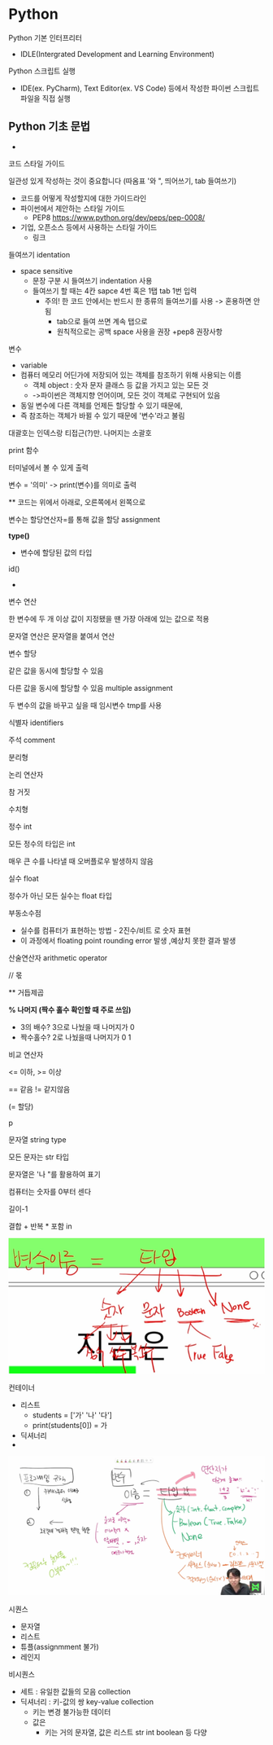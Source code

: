 # Python

Python 기본 인터프리터 

- IDLE(Intergrated Development and Learning Environment)

Python 스크립트 실행

- IDE(ex. PyCharm), Text Editor(ex. VS Code) 등에서 작성한 파이썬 스크립트 파일을 직접 실행





## Python 기초 문법

-  



코드 스타일 가이드

일관성 있게 작성하는 것이 중요합니다 (따옴표 '와 ", 띄어쓰기, tab 들여쓰기)

- 코드를 어떻게 작성할지에 대한 가이드라인
- 파이썬에서 제안하는 스타일 가이드
  - PEP8 https://www.python.org/dev/peps/pep-0008/
- 기업, 오픈소스 등에서 사용하는 스타일 가이드
  - 링크



들여쓰기 identation

- space sensitive
  - 문장 구분 시 들여쓰기 indentation 사용
  - 들여쓰기 할 때는 4칸 sapce 4번 혹은 1탭 tab 1번 입력
    - 주의! 한 코드 안에서는 반드시 한 종류의 들여쓰기를 사용 -> 혼용하면 안됨
      -  tab으로 들여 쓰면 계속 탭으로
      - 원칙적으로는 공백 space 사용을 권장 +pep8 권장사항



변수

- variable 
- 컴퓨터 메모리  어딘가에 저장되어 있는 객체를 참조하기 위해 사용되는 이름
  - 객체 object : 숫자 문자 클래스 등 값을 가지고 있는 모든 것
  - ->파이썬은 객체지향 언어이며, 모든 것이 객체로 구현되어 있음
- 동일 변수에 다른 객체를 언제든 할당할 수 있기 때문에,
- 즉 참조하는 객체가 바뀔 수 있기 때문에 '변수'라고 불림



대괄호는 인덱스랑 티접근(?)만. 나머지는 소괄호



print 함수

터미널에서 볼 수 있게 출력

변수 = '의미' -> print(변수)를 의미로 출력





** 코드는 위에서 아래로, 오른쪽에서 왼쪽으로 



변수는 할당연산자=를 통해 값을 할당 assignment

 **type()**

- 변수에 할당된 값의 타입

id() 

- 



변수 연산

한 변수에 두 개 이상 값이 지정됐을 땐 가장 아래에 있는 값으로 적용

문자열 연산은 문자열을 붙여서 연산



변수 할당

같은 값을 동시에 할당할 수 있음

다른 값을 동시에 할당할 수 있음 multiple assignment

두 변수의 값을 바꾸고 싶을 때 임시변수 tmp를 사용



식별자 identifiers



주석 comment



분리형

논리 연산자

참 거짓



수치형 

정수 int

모든 정수의 타입은 int

매우 큰 수를 나타낼 때 오버플로우 발생하지 않음



실수 float

정수가 아닌 모든 실수는 float 타입

부동소수점

- 실수를 컴퓨터가 표현하는 방법 - 2진수/비트 로 숫자 표현
- 이 과정에서 floating point rounding error 발생 ,예상치 못한 결과 발생

산술연산자 arithmetic operator 

// 몫

** 거듭제곱

**% 나머지 (짝수 홀수 확인할 때 주로 쓰임)**

- 3의 배수? 3으로 나눴을 때 나머지가 0
- 짝수홀수? 2로 나눴을때 나머지가 0 1

비교 연산자

<= 이하, >= 이상

== 같음 != 같지않음

(= 할당)

p

문자열 string type

모든 문자는 str 타입

문자열은 '나 "를 활용하여 표기



컴퓨터는 숫자를 0부터 센다

길이-1



 결합 + 반복 * 포함 in

![image-20220711111435102](파이썬.assets/image-20220711111435102.png)





컨테이너

- 리스트
  - students = ['가' '나' '다']
  - print(students[0]) = 가
- 딕셔너리
- 

![image-20220711115137980](파이썬.assets/image-20220711115137980.png)

시퀀스

- 문자열
- 리스트
- 튜플(assignmment 불가)
- 레인지



비시퀀스

- 세트 : 유일한 값들의 모음 collection
- 딕셔너리 : 키-값의 쌍 key-value collection
  - 키는 변경 불가능한 데이터
  - 값은 
    - 키는 거의 문자열, 값은 리스트 str int boolean 등 다양 